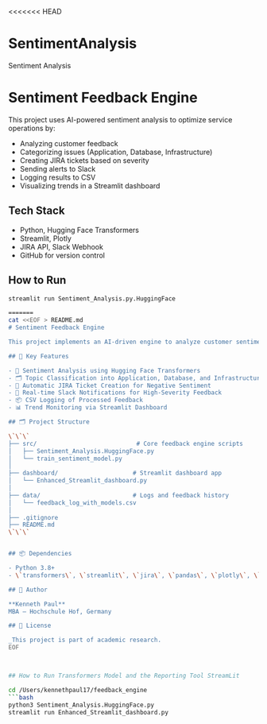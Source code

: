 <<<<<<< HEAD
# SentimentAnalysis
Sentiment Analysis

# Sentiment Feedback Engine

This project uses AI-powered sentiment analysis to optimize service operations by:
- Analyzing customer feedback
- Categorizing issues (Application, Database, Infrastructure)
- Creating JIRA tickets based on severity
- Sending alerts to Slack
- Logging results to CSV
- Visualizing trends in a Streamlit dashboard

## Tech Stack
- Python, Hugging Face Transformers
- Streamlit, Plotly
- JIRA API, Slack Webhook
- GitHub for version control

## How to Run

```bash
streamlit run Sentiment_Analysis.py.HuggingFace

=======
cat <<EOF > README.md
# Sentiment Feedback Engine

This project implements an AI-driven engine to analyze customer sentiment in Managed Private Cloud (MPC) operations. It enables real-time monitoring, automated issue categorization, JIRA ticket creation, Slack alerting, and dashboard-based trend visualization.

## 🚀 Key Features

- 🧠 Sentiment Analysis using Hugging Face Transformers
- 🗂️ Topic Classification into Application, Database, and Infrastructure
- 🎫 Automatic JIRA Ticket Creation for Negative Sentiment
- 🔔 Real-time Slack Notifications for High-Severity Feedback
- 📦 CSV Logging of Processed Feedback
- 📊 Trend Monitoring via Streamlit Dashboard

## 🗂️ Project Structure

\`\`\`
├── src/                            # Core feedback engine scripts
│   ├── Sentiment_Analysis.HuggingFace.py
│   └── train_sentiment_model.py
│
├── dashboard/                     # Streamlit dashboard app
│   └── Enhanced_Streamlit_dashboard.py
│
├── data/                          # Logs and feedback history
│   └── feedback_log_with_models.csv
│
├── .gitignore
├── README.md
\`\`\`


## 📦 Dependencies

- Python 3.8+
- \`transformers\`, \`streamlit\`, \`jira\`, \`pandas\`, \`plotly\`, \`requests\`

## 👤 Author

**Kenneth Paul**  
MBA – Hochschule Hof, Germany  

## 📄 License

_This project is part of academic research.
EOF



## How to Run Transformers Model and the Reporting Tool StreamLit

cd /Users/kennethpaul17/feedback_engine
```bash
python3 Sentiment_Analysis.HuggingFace.py
streamlit run Enhanced_Streamlit_dashboard.py

